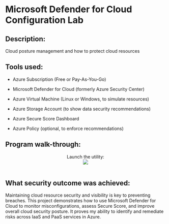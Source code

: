<h1> Microsoft Defender for Cloud Configuration Lab </h1>

<h2> Description: </h2>

Cloud posture management and how to protect cloud resources

<h2>Tools used: </h2>
  
- Azure Subscription (Free or Pay-As-You-Go)

- Microsoft Defender for Cloud (formerly Azure Security Center)

- Azure Virtual Machine (Linux or Windows, to simulate resources)

- Azure Storage Account (to show data security recommendations)

- Azure Secure Score Dashboard

- Azure Policy (optional, to enforce recommendations)

<h2>Program walk-through:</h2>

<p align="center">
Launch the utility: <br/>
<img src=/>
<br />
<br />

<h2> What security outcome was achieved: </h2>

Maintaining cloud resource security and visibility is key to preventing breaches. This project demonstrates how to use Microsoft Defender for Cloud to monitor misconfigurations, assess Secure Score, and improve overall cloud security posture. It proves my ability to identify and remediate risks across IaaS and PaaS services in Azure.

